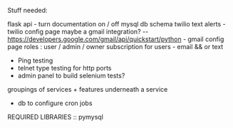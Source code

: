 Stuff needed:

flask api 
	- turn documentation on / off 
mysql db schema 
twilio text alerts 
	- twilio config page
maybe a gmail integration? -- https://developers.google.com/gmail/api/quickstart/python
	- gmail config page 
roles : user / admin / owner
subscription for users - email && or text
- Ping testing 
- telnet type testing for http ports 
- admin panel to build selenium tests? 

groupings of services + features underneath a service 

- db to configure cron jobs



REQUIRED LIBRARIES ::
pymysql